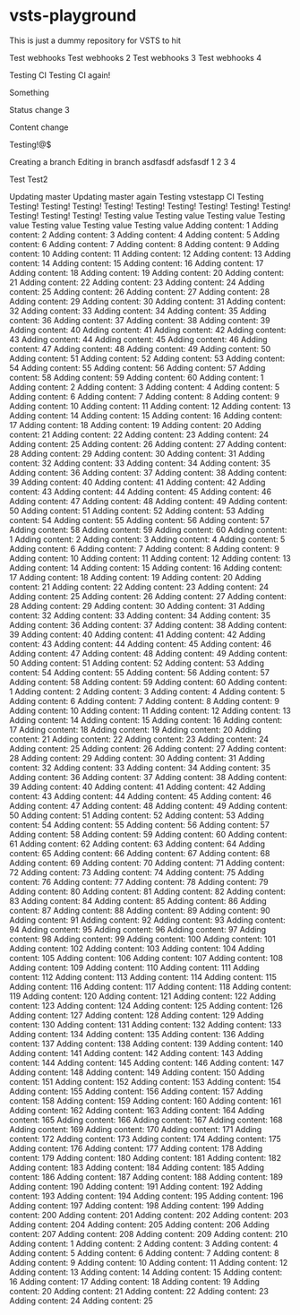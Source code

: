 # vsts-playground

This is just a dummy repository for VSTS to hit

Test webhooks
Test webhooks 2
Test webhooks 3
Test webhooks 4

Testing CI
Testing CI again!

Something

Status change 3

Content change

Testing!@$

Creating a branch
Editing in branch
asdfasdf
adsfasdf
1
2
3
4

Test
Test2

Updating master
Updating master again
Testing vstestapp
CI Testing
Testing!
Testing!
Testing!
Testing!
Testing!
Testing!
Testing!
Testing!
Testing!
Testing!
Testing!
Testing!
Testing value
Testing value
Testing value
Testing value
Testing value
Testing value
Testing value
Adding content: 1
Adding content: 2
Adding content: 3
Adding content: 4
Adding content: 5
Adding content: 6
Adding content: 7
Adding content: 8
Adding content: 9
Adding content: 10
Adding content: 11
Adding content: 12
Adding content: 13
Adding content: 14
Adding content: 15
Adding content: 16
Adding content: 17
Adding content: 18
Adding content: 19
Adding content: 20
Adding content: 21
Adding content: 22
Adding content: 23
Adding content: 24
Adding content: 25
Adding content: 26
Adding content: 27
Adding content: 28
Adding content: 29
Adding content: 30
Adding content: 31
Adding content: 32
Adding content: 33
Adding content: 34
Adding content: 35
Adding content: 36
Adding content: 37
Adding content: 38
Adding content: 39
Adding content: 40
Adding content: 41
Adding content: 42
Adding content: 43
Adding content: 44
Adding content: 45
Adding content: 46
Adding content: 47
Adding content: 48
Adding content: 49
Adding content: 50
Adding content: 51
Adding content: 52
Adding content: 53
Adding content: 54
Adding content: 55
Adding content: 56
Adding content: 57
Adding content: 58
Adding content: 59
Adding content: 60
Adding content: 1
Adding content: 2
Adding content: 3
Adding content: 4
Adding content: 5
Adding content: 6
Adding content: 7
Adding content: 8
Adding content: 9
Adding content: 10
Adding content: 11
Adding content: 12
Adding content: 13
Adding content: 14
Adding content: 15
Adding content: 16
Adding content: 17
Adding content: 18
Adding content: 19
Adding content: 20
Adding content: 21
Adding content: 22
Adding content: 23
Adding content: 24
Adding content: 25
Adding content: 26
Adding content: 27
Adding content: 28
Adding content: 29
Adding content: 30
Adding content: 31
Adding content: 32
Adding content: 33
Adding content: 34
Adding content: 35
Adding content: 36
Adding content: 37
Adding content: 38
Adding content: 39
Adding content: 40
Adding content: 41
Adding content: 42
Adding content: 43
Adding content: 44
Adding content: 45
Adding content: 46
Adding content: 47
Adding content: 48
Adding content: 49
Adding content: 50
Adding content: 51
Adding content: 52
Adding content: 53
Adding content: 54
Adding content: 55
Adding content: 56
Adding content: 57
Adding content: 58
Adding content: 59
Adding content: 60
Adding content: 1
Adding content: 2
Adding content: 3
Adding content: 4
Adding content: 5
Adding content: 6
Adding content: 7
Adding content: 8
Adding content: 9
Adding content: 10
Adding content: 11
Adding content: 12
Adding content: 13
Adding content: 14
Adding content: 15
Adding content: 16
Adding content: 17
Adding content: 18
Adding content: 19
Adding content: 20
Adding content: 21
Adding content: 22
Adding content: 23
Adding content: 24
Adding content: 25
Adding content: 26
Adding content: 27
Adding content: 28
Adding content: 29
Adding content: 30
Adding content: 31
Adding content: 32
Adding content: 33
Adding content: 34
Adding content: 35
Adding content: 36
Adding content: 37
Adding content: 38
Adding content: 39
Adding content: 40
Adding content: 41
Adding content: 42
Adding content: 43
Adding content: 44
Adding content: 45
Adding content: 46
Adding content: 47
Adding content: 48
Adding content: 49
Adding content: 50
Adding content: 51
Adding content: 52
Adding content: 53
Adding content: 54
Adding content: 55
Adding content: 56
Adding content: 57
Adding content: 58
Adding content: 59
Adding content: 60
Adding content: 1
Adding content: 2
Adding content: 3
Adding content: 4
Adding content: 5
Adding content: 6
Adding content: 7
Adding content: 8
Adding content: 9
Adding content: 10
Adding content: 11
Adding content: 12
Adding content: 13
Adding content: 14
Adding content: 15
Adding content: 16
Adding content: 17
Adding content: 18
Adding content: 19
Adding content: 20
Adding content: 21
Adding content: 22
Adding content: 23
Adding content: 24
Adding content: 25
Adding content: 26
Adding content: 27
Adding content: 28
Adding content: 29
Adding content: 30
Adding content: 31
Adding content: 32
Adding content: 33
Adding content: 34
Adding content: 35
Adding content: 36
Adding content: 37
Adding content: 38
Adding content: 39
Adding content: 40
Adding content: 41
Adding content: 42
Adding content: 43
Adding content: 44
Adding content: 45
Adding content: 46
Adding content: 47
Adding content: 48
Adding content: 49
Adding content: 50
Adding content: 51
Adding content: 52
Adding content: 53
Adding content: 54
Adding content: 55
Adding content: 56
Adding content: 57
Adding content: 58
Adding content: 59
Adding content: 60
Adding content: 61
Adding content: 62
Adding content: 63
Adding content: 64
Adding content: 65
Adding content: 66
Adding content: 67
Adding content: 68
Adding content: 69
Adding content: 70
Adding content: 71
Adding content: 72
Adding content: 73
Adding content: 74
Adding content: 75
Adding content: 76
Adding content: 77
Adding content: 78
Adding content: 79
Adding content: 80
Adding content: 81
Adding content: 82
Adding content: 83
Adding content: 84
Adding content: 85
Adding content: 86
Adding content: 87
Adding content: 88
Adding content: 89
Adding content: 90
Adding content: 91
Adding content: 92
Adding content: 93
Adding content: 94
Adding content: 95
Adding content: 96
Adding content: 97
Adding content: 98
Adding content: 99
Adding content: 100
Adding content: 101
Adding content: 102
Adding content: 103
Adding content: 104
Adding content: 105
Adding content: 106
Adding content: 107
Adding content: 108
Adding content: 109
Adding content: 110
Adding content: 111
Adding content: 112
Adding content: 113
Adding content: 114
Adding content: 115
Adding content: 116
Adding content: 117
Adding content: 118
Adding content: 119
Adding content: 120
Adding content: 121
Adding content: 122
Adding content: 123
Adding content: 124
Adding content: 125
Adding content: 126
Adding content: 127
Adding content: 128
Adding content: 129
Adding content: 130
Adding content: 131
Adding content: 132
Adding content: 133
Adding content: 134
Adding content: 135
Adding content: 136
Adding content: 137
Adding content: 138
Adding content: 139
Adding content: 140
Adding content: 141
Adding content: 142
Adding content: 143
Adding content: 144
Adding content: 145
Adding content: 146
Adding content: 147
Adding content: 148
Adding content: 149
Adding content: 150
Adding content: 151
Adding content: 152
Adding content: 153
Adding content: 154
Adding content: 155
Adding content: 156
Adding content: 157
Adding content: 158
Adding content: 159
Adding content: 160
Adding content: 161
Adding content: 162
Adding content: 163
Adding content: 164
Adding content: 165
Adding content: 166
Adding content: 167
Adding content: 168
Adding content: 169
Adding content: 170
Adding content: 171
Adding content: 172
Adding content: 173
Adding content: 174
Adding content: 175
Adding content: 176
Adding content: 177
Adding content: 178
Adding content: 179
Adding content: 180
Adding content: 181
Adding content: 182
Adding content: 183
Adding content: 184
Adding content: 185
Adding content: 186
Adding content: 187
Adding content: 188
Adding content: 189
Adding content: 190
Adding content: 191
Adding content: 192
Adding content: 193
Adding content: 194
Adding content: 195
Adding content: 196
Adding content: 197
Adding content: 198
Adding content: 199
Adding content: 200
Adding content: 201
Adding content: 202
Adding content: 203
Adding content: 204
Adding content: 205
Adding content: 206
Adding content: 207
Adding content: 208
Adding content: 209
Adding content: 210
Adding content: 1
Adding content: 2
Adding content: 3
Adding content: 4
Adding content: 5
Adding content: 6
Adding content: 7
Adding content: 8
Adding content: 9
Adding content: 10
Adding content: 11
Adding content: 12
Adding content: 13
Adding content: 14
Adding content: 15
Adding content: 16
Adding content: 17
Adding content: 18
Adding content: 19
Adding content: 20
Adding content: 21
Adding content: 22
Adding content: 23
Adding content: 24
Adding content: 25
